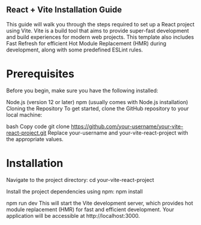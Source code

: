 ## React + Vite Installation Guide
This guide will walk you through the steps required to set up a React project using Vite. Vite is a build tool that aims to provide super-fast development and build experiences for modern web projects. This template also includes Fast Refresh for efficient Hot Module Replacement (HMR) during development, along with some predefined ESLint rules.

# Prerequisites
Before you begin, make sure you have the following installed:

Node.js (version 12 or later)
npm (usually comes with Node.js installation)
Cloning the Repository
To get started, clone the GitHub repository to your local machine:

bash
Copy code
git clone https://github.com/your-username/your-vite-react-project.git
Replace your-username and your-vite-react-project with the appropriate values.

# Installation
Navigate to the project directory:
cd your-vite-react-project

Install the project dependencies using npm:
npm install

npm run dev
This will start the Vite development server, which provides hot module replacement (HMR) for fast and efficient development. Your application will be accessible at http://localhost:3000.